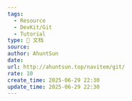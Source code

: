 ```yaml
---
tags:
  - Resource
  - DevKit/Git
  - Tutorial
type: 📃 文档
source: 
author: AhuntSun
date: 
url: http://ahuntsun.top/navitem/git/
rate: 10
create_time: 2025-06-29 22:30
update_time: 2025-06-29 22:30
---
```

